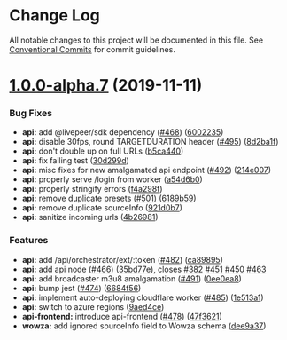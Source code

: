 # Change Log

All notable changes to this project will be documented in this file. See
[Conventional Commits](https://conventionalcommits.org) for commit guidelines.

# [1.0.0-alpha.7](https://github.com/livepeer/livepeerjs/compare/v1.0.0-alpha.6...v1.0.0-alpha.7) (2019-11-11)

### Bug Fixes

- **api:** add @livepeer/sdk dependency
  ([#468](https://github.com/livepeer/livepeerjs/issues/468))
  ([6002235](https://github.com/livepeer/livepeerjs/commit/6002235))
- **api:** disable 30fps, round TARGETDURATION header
  ([#495](https://github.com/livepeer/livepeerjs/issues/495))
  ([8d2ba1f](https://github.com/livepeer/livepeerjs/commit/8d2ba1f))
- **api:** don't double up on full URLs
  ([b5ca440](https://github.com/livepeer/livepeerjs/commit/b5ca440))
- **api:** fix failing test
  ([30d299d](https://github.com/livepeer/livepeerjs/commit/30d299d))
- **api:** misc fixes for new amalgamated api endpoint
  ([#492](https://github.com/livepeer/livepeerjs/issues/492))
  ([214e007](https://github.com/livepeer/livepeerjs/commit/214e007))
- **api:** properly serve /login from worker
  ([a54d6b0](https://github.com/livepeer/livepeerjs/commit/a54d6b0))
- **api:** properly stringify errors
  ([f4a298f](https://github.com/livepeer/livepeerjs/commit/f4a298f))
- **api:** remove duplicate presets
  ([#501](https://github.com/livepeer/livepeerjs/issues/501))
  ([6189b59](https://github.com/livepeer/livepeerjs/commit/6189b59))
- **api:** remove duplicate sourceInfo
  ([921d0b7](https://github.com/livepeer/livepeerjs/commit/921d0b7))
- **api:** sanitize incoming urls
  ([4b26981](https://github.com/livepeer/livepeerjs/commit/4b26981))

### Features

- **api:** add /api/orchestrator/ext/:token
  ([#482](https://github.com/livepeer/livepeerjs/issues/482))
  ([ca89895](https://github.com/livepeer/livepeerjs/commit/ca89895))
- **api:** add api node
  ([#466](https://github.com/livepeer/livepeerjs/issues/466))
  ([35bd77e](https://github.com/livepeer/livepeerjs/commit/35bd77e)), closes
  [#382](https://github.com/livepeer/livepeerjs/issues/382)
  [#451](https://github.com/livepeer/livepeerjs/issues/451)
  [#450](https://github.com/livepeer/livepeerjs/issues/450)
  [#463](https://github.com/livepeer/livepeerjs/issues/463)
- **api:** add broadcaster m3u8 amalgamation
  ([#491](https://github.com/livepeer/livepeerjs/issues/491))
  ([0ee0ea8](https://github.com/livepeer/livepeerjs/commit/0ee0ea8))
- **api:** bump jest ([#474](https://github.com/livepeer/livepeerjs/issues/474))
  ([6684f56](https://github.com/livepeer/livepeerjs/commit/6684f56))
- **api:** implement auto-deploying cloudflare worker
  ([#485](https://github.com/livepeer/livepeerjs/issues/485))
  ([1e513a1](https://github.com/livepeer/livepeerjs/commit/1e513a1))
- **api:** switch to azure regions
  ([9aed4ce](https://github.com/livepeer/livepeerjs/commit/9aed4ce))
- **api-frontend:** introduce api-frontend
  ([#478](https://github.com/livepeer/livepeerjs/issues/478))
  ([47f3621](https://github.com/livepeer/livepeerjs/commit/47f3621))
- **wowza:** add ignored sourceInfo field to Wowza schema
  ([dee9a37](https://github.com/livepeer/livepeerjs/commit/dee9a37))
